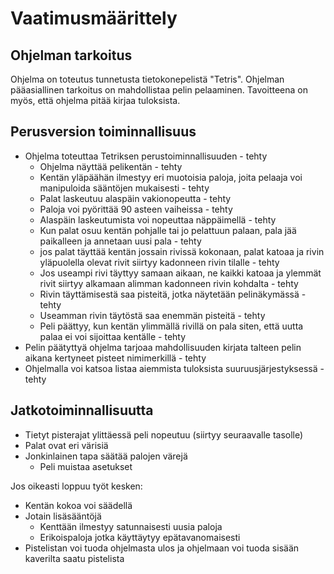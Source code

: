 # Vaatimusmäärittely

## Ohjelman tarkoitus

Ohjelma on toteutus tunnetusta tietokonepelistä "Tetris". Ohjelman pääasiallinen tarkoitus on mahdollistaa pelin pelaaminen. Tavoitteena on myös, että
ohjelma pitää kirjaa tuloksista.

## Perusversion toiminnallisuus

 - Ohjelma toteuttaa Tetriksen perustoiminnallisuuden \- tehty
   - Ohjelma näyttää pelikentän \- tehty
   - Kentän yläpäähän ilmestyy eri muotoisia paloja, joita pelaaja voi manipuloida sääntöjen mukaisesti \- tehty
   - Palat laskeutuu alaspäin vakionopeutta \- tehty
   - Paloja voi pyörittää 90 asteen vaiheissa \- tehty
   - Alaspäin laskeutumista voi nopeuttaa näppäimellä \- tehty
   - Kun palat osuu kentän pohjalle tai jo pelattuun palaan, pala jää paikalleen ja annetaan uusi pala \- tehty
   - jos palat täyttää kentän jossain rivissä kokonaan, palat katoaa ja rivin yläpuolella olevat rivit siirtyy kadonneen rivin tilalle \- tehty
   - Jos useampi rivi täyttyy samaan aikaan, ne kaikki katoaa ja ylemmät rivit siirtyy alkamaan alimman kadonneen rivin kohdalta \- tehty
   - Rivin täyttämisestä saa pisteitä, jotka näytetään pelinäkymässä \- tehty
   - Useamman rivin täytöstä saa enemmän pisteitä \- tehty
   - Peli päättyy, kun kentän ylimmällä rivillä on pala siten, että uutta palaa ei voi sijoittaa kentälle  \- tehty
 - Pelin päätyttyä ohjelma tarjoaa mahdollisuuden kirjata talteen pelin aikana kertyneet pisteet nimimerkillä \- tehty
 - Ohjelmalla voi katsoa listaa aiemmista tuloksista suuruusjärjestyksessä \- tehty

## Jatkotoiminnallisuutta

 - Tietyt pisterajat ylittäessä peli nopeutuu (siirtyy seuraavalle tasolle)
 - Palat ovat eri värisiä
 - Jonkinlainen tapa säätää palojen värejä
   - Peli muistaa asetukset

Jos oikeasti loppuu työt kesken:
 - Kentän kokoa voi säädellä
 - Jotain lisäsääntöjä
   - Kenttään ilmestyy satunnaisesti uusia paloja
   - Erikoispaloja jotka käyttäytyy epätavanomaisesti
 - Pistelistan voi tuoda ohjelmasta ulos ja ohjelmaan voi tuoda sisään kaverilta saatu pistelista
